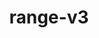 ---
title: "range-v3"
layout: cache
categories: [package, develop]
meta: {"versions": ["0.12.0"], "compilers": ["gcc@=11.4.0"], "oss": ["ubuntu22.04"], "platforms": ["linux"], "targets": ["x86_64_v3"], "stacks": ["hep", "root"], "num_specs": 8, "num_specs_by_stack": {"hep": 8, "root": 8}}
spec_details: [{"hash": "kyvc5dtidid34yenytz5ldhrel2yzgzv", "compiler": "gcc@=11.4.0", "versions": ["0.12.0"], "os": "ubuntu22.04", "platform": "linux", "target": "x86_64_v3", "variants": ["build_system=cmake", "build_type=Release", "cxxstd=11", "~doc", "~examples", "generator=make", "~ipo", "~perf"], "stacks": ["hep", "root"], "size": "-", "tarball": "https://binaries.spack.io/develop/build_cache/linux-ubuntu22.04-x86_64_v3/gcc-11.4.0/range-v3-0.12.0/linux-ubuntu22.04-x86_64_v3-gcc-11.4.0-range-v3-0.12.0-kyvc5dtidid34yenytz5ldhrel2yzgzv.spack"}, {"hash": "zxqmlhspithgtsfrmwa5hw3dml6vxlbl", "compiler": "gcc@=11.4.0", "versions": ["0.12.0"], "os": "ubuntu22.04", "platform": "linux", "target": "x86_64_v3", "variants": ["build_system=cmake", "build_type=Release", "cxxstd=11", "~doc", "~examples", "generator=make", "~ipo", "~perf"], "stacks": ["hep", "root"], "size": "-", "tarball": "https://binaries.spack.io/develop/build_cache/linux-ubuntu22.04-x86_64_v3/gcc-11.4.0/range-v3-0.12.0/linux-ubuntu22.04-x86_64_v3-gcc-11.4.0-range-v3-0.12.0-zxqmlhspithgtsfrmwa5hw3dml6vxlbl.spack"}, {"hash": "rpyoeiwwgflijyd5tehpa5k67d6kv337", "compiler": "gcc@=11.4.0", "versions": ["0.12.0"], "os": "ubuntu22.04", "platform": "linux", "target": "x86_64_v3", "variants": ["build_system=cmake", "build_type=Release", "cxxstd=11", "~doc", "~examples", "generator=make", "~ipo", "~perf"], "stacks": ["hep", "root"], "size": "-", "tarball": "https://binaries.spack.io/develop/build_cache/linux-ubuntu22.04-x86_64_v3/gcc-11.4.0/range-v3-0.12.0/linux-ubuntu22.04-x86_64_v3-gcc-11.4.0-range-v3-0.12.0-rpyoeiwwgflijyd5tehpa5k67d6kv337.spack"}, {"hash": "6hu5sgyqchpzbzwda2nssnciwl6kbuvw", "compiler": "gcc@=11.4.0", "versions": ["0.12.0"], "os": "ubuntu22.04", "platform": "linux", "target": "x86_64_v3", "variants": ["build_system=cmake", "build_type=Release", "cxxstd=11", "~doc", "~examples", "generator=make", "~ipo", "~perf"], "stacks": ["hep", "root"], "size": "-", "tarball": "https://binaries.spack.io/develop/build_cache/linux-ubuntu22.04-x86_64_v3/gcc-11.4.0/range-v3-0.12.0/linux-ubuntu22.04-x86_64_v3-gcc-11.4.0-range-v3-0.12.0-6hu5sgyqchpzbzwda2nssnciwl6kbuvw.spack"}, {"hash": "3pxyza3swvooxrvln2jkwvtuyhkmwf2k", "compiler": "gcc@=11.4.0", "versions": ["0.12.0"], "os": "ubuntu22.04", "platform": "linux", "target": "x86_64_v3", "variants": ["build_system=cmake", "build_type=Release", "cxxstd=11", "~doc", "~examples", "generator=make", "~ipo", "~perf"], "stacks": ["hep", "root"], "size": "-", "tarball": "https://binaries.spack.io/develop/build_cache/linux-ubuntu22.04-x86_64_v3/gcc-11.4.0/range-v3-0.12.0/linux-ubuntu22.04-x86_64_v3-gcc-11.4.0-range-v3-0.12.0-3pxyza3swvooxrvln2jkwvtuyhkmwf2k.spack"}, {"hash": "ugyw6c7v45uioh6gwqaqekklvs3io5ez", "compiler": "gcc@=11.4.0", "versions": ["0.12.0"], "os": "ubuntu22.04", "platform": "linux", "target": "x86_64_v3", "variants": ["build_system=cmake", "build_type=Release", "cxxstd=11", "~doc", "~examples", "generator=make", "~ipo", "~perf"], "stacks": ["hep", "root"], "size": "-", "tarball": "https://binaries.spack.io/develop/build_cache/linux-ubuntu22.04-x86_64_v3/gcc-11.4.0/range-v3-0.12.0/linux-ubuntu22.04-x86_64_v3-gcc-11.4.0-range-v3-0.12.0-ugyw6c7v45uioh6gwqaqekklvs3io5ez.spack"}, {"hash": "7c3f7ji2kfovzdm2rv4dlst52ukwhprj", "compiler": "gcc@=11.4.0", "versions": ["0.12.0"], "os": "ubuntu22.04", "platform": "linux", "target": "x86_64_v3", "variants": ["build_system=cmake", "build_type=Release", "cxxstd=11", "~doc", "~examples", "generator=make", "~ipo", "~perf"], "stacks": ["hep", "root"], "size": "-", "tarball": "https://binaries.spack.io/develop/build_cache/linux-ubuntu22.04-x86_64_v3/gcc-11.4.0/range-v3-0.12.0/linux-ubuntu22.04-x86_64_v3-gcc-11.4.0-range-v3-0.12.0-7c3f7ji2kfovzdm2rv4dlst52ukwhprj.spack"}, {"hash": "ur72ruy5yfcbxlwbsfnsvcfzhapt6f7w", "compiler": "gcc@=11.4.0", "versions": ["0.12.0"], "os": "ubuntu22.04", "platform": "linux", "target": "x86_64_v3", "variants": ["build_system=cmake", "build_type=Release", "cxxstd=11", "~doc", "~examples", "generator=make", "~ipo", "~perf"], "stacks": ["hep", "root"], "size": "-", "tarball": "https://binaries.spack.io/develop/build_cache/linux-ubuntu22.04-x86_64_v3/gcc-11.4.0/range-v3-0.12.0/linux-ubuntu22.04-x86_64_v3-gcc-11.4.0-range-v3-0.12.0-ur72ruy5yfcbxlwbsfnsvcfzhapt6f7w.spack"}]
---